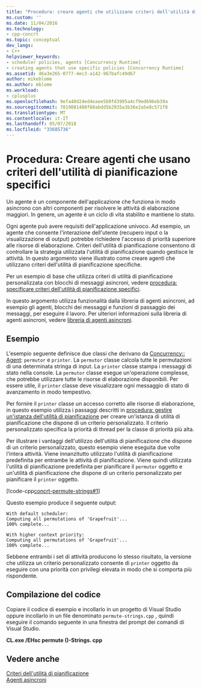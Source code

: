 ```yaml
---
title: "Procedura: creare agenti che utilizzano criteri dell'utilità di pianificazione specifici | Documenti Microsoft"
ms.custom: ''
ms.date: 11/04/2016
ms.technology:
- cpp-concrt
ms.topic: conceptual
dev_langs:
- C++
helpviewer_keywords:
- scheduler policies, agents [Concurrency Runtime]
- creating agents that use specific policies [Concurrency Runtime]
ms.assetid: 46a3e265-0777-4ec3-a142-967bafc49d67
author: mikeblome
ms.author: mblome
ms.workload:
- cplusplus
ms.openlocfilehash: 9efa40d24ed4eaee5b9fd3995a4cf9ed696eb39a
ms.sourcegitcommit: 7019081488f68abdd5b2935a3b36e2a5e8c571f8
ms.translationtype: MT
ms.contentlocale: it-IT
ms.lasthandoff: 05/07/2018
ms.locfileid: "33685736"
---
```

# <a name="how-to-create-agents-that-use-specific-scheduler-policies"></a>Procedura: Creare agenti che usano criteri dell'utilità di pianificazione specifici
Un agente è un componente dell'applicazione che funziona in modo asincrono con altri componenti per risolvere le attività di elaborazione maggiori. In genere, un agente è un ciclo di vita stabilito e mantiene lo stato.  
  
 Ogni agente può avere requisiti dell'applicazione univoco. Ad esempio, un agente che consente l'interazione dell'utente (recupero input o la visualizzazione di output) potrebbe richiedere l'accesso di priorità superiore alle risorse di elaborazione. Criteri dell'utilità di pianificazione consentono di controllare la strategia utilizzata l'utilità di pianificazione quando gestisce le attività. In questo argomento viene illustrato come creare agenti che utilizzano criteri dell'utilità di pianificazione specifiche.  
  
 Per un esempio di base che utilizza criteri di utilità di pianificazione personalizzata con blocchi di messaggi asincroni, vedere [procedura: specificare criteri dell'utilità di pianificazione specifici](../../parallel/concrt/how-to-specify-specific-scheduler-policies.md).  
  
 In questo argomento utilizza funzionalità dalla libreria di agenti asincroni, ad esempio gli agenti, blocchi dei messaggi e funzioni di passaggio dei messaggi, per eseguire il lavoro. Per ulteriori informazioni sulla libreria di agenti asincroni, vedere [libreria di agenti asincroni](../../parallel/concrt/asynchronous-agents-library.md).  
  
## <a name="example"></a>Esempio  
 L'esempio seguente definisce due classi che derivano da [Concurrency:: Agent](../../parallel/concrt/reference/agent-class.md): `permutor` e `printer`. La `permutor` classe calcola tutte le permutazioni di una determinata stringa di input. La `printer` classe stampa i messaggi di stato nella console. La `permutor` classe esegue un'operazione complesse, che potrebbe utilizzare tutte le risorse di elaborazione disponibili. Per essere utile, il `printer` classe deve visualizzare ogni messaggio di stato di avanzamento in modo tempestivo.  
  
 Per fornire il `printer` classe un accesso corretto alle risorse di elaborazione, in questo esempio utilizza i passaggi descritti in [procedura: gestire un'istanza dell'utilità di pianificazione](../../parallel/concrt/how-to-manage-a-scheduler-instance.md) per creare un'istanza di utilità di pianificazione che dispone di un criterio personalizzato. Il criterio personalizzato specifica la priorità di thread per la classe di priorità più alta.  
  
 Per illustrare i vantaggi dell'utilizzo dell'utilità di pianificazione che dispone di un criterio personalizzato, questo esempio viene eseguita due volte l'intera attività. Viene innanzitutto utilizzato l'utilità di pianificazione predefinita per entrambe le attività di pianificazione. Viene quindi utilizzata l'utilità di pianificazione predefinita per pianificare il `permutor` oggetto e un'utilità di pianificazione che dispone di un criterio personalizzato per pianificare il `printer` oggetto.  
  
 [!code-cpp[concrt-permute-strings#1](../../parallel/concrt/codesnippet/cpp/how-to-create-agents-that-use-specific-scheduler-policies_1.cpp)]  
  
 Questo esempio produce il seguente output:  
  
```Output  
With default scheduler:  
Computing all permutations of 'Grapefruit'...  
100% complete...  
 
With higher context priority:  
Computing all permutations of 'Grapefruit'...  
100% complete...  
```  
  
 Sebbene entrambi i set di attività producono lo stesso risultato, la versione che utilizza un criterio personalizzato consente di `printer` oggetto da eseguire con una priorità con privilegi elevata in modo che si comporta più rispondente.  
  
## <a name="compiling-the-code"></a>Compilazione del codice  
 Copiare il codice di esempio e incollarlo in un progetto di Visual Studio oppure incollarlo in un file denominato `permute-strings.cpp` , quindi eseguire il comando seguente in una finestra del prompt dei comandi di Visual Studio.  
  
 **CL.exe /EHsc permute ()-Strings. cpp**  
  
## <a name="see-also"></a>Vedere anche  
 [Criteri dell'utilità di pianificazione](../../parallel/concrt/scheduler-policies.md)   
 [Agenti asincroni](../../parallel/concrt/asynchronous-agents.md)   
 

